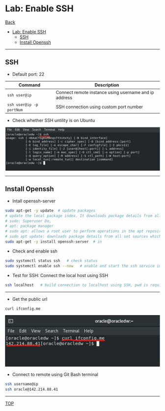 # Lab: Enable SSH

[Back](./index.md)

- [Lab: Enable SSH](#lab-enable-ssh)
  - [SSH](#ssh)
  - [Install Openssh](#install-openssh)

---

## SSH

- Default port: 22

| Command                  | Description                                           |
| ------------------------ | ----------------------------------------------------- |
| `ssh user@ip`            | Connect remote instance using username and ip address |
| `ssh user@ip -p portNum` | SSH connection using custom port number               |

- Check whether SSH untility is on Ubuntu

![ssh](./pic/ssh01.png)

---

## Install Openssh

- Intall openssh-server

```sh
sudo apt-get -y update  # update packages
# update the local package index. It downloads package details from all set sources to refresh the package cache.
# sudo: Superuser Do,
# apt: package manager
# sudo apt: allows a root user to perform operations in the apt repository.
# sudo apt update: downloads package details from all set sources which are commonly listed in the /etc/apt/sources.list file and other files found in the /etc/apt/sources.list.d directory. As a result, apt package cache will be updated ensuring your system has the latest package information.
sudo apt-get -y install openssh-server  # in
```

- Check and enable ssh

```sh
sudo systemctl status ssh   # check status
sudo systemctl enable ssh --now   # enable and start the ssh service immediately
```

- Test for SSH: Connect the local host using SSH

```sh
ssh localhost   # build connection to localhost using SSH, pwd is required.
```

---

- Get the public url

```sh
curl ifconfig.me
```

![ssh](./pic/ssh02.png)

- Connect to remote using Git Bash terminal

```sh
ssh username@ip
ssh oracle@142.214.88.41
```





---

[TOP](#lab-enable-ssh)
